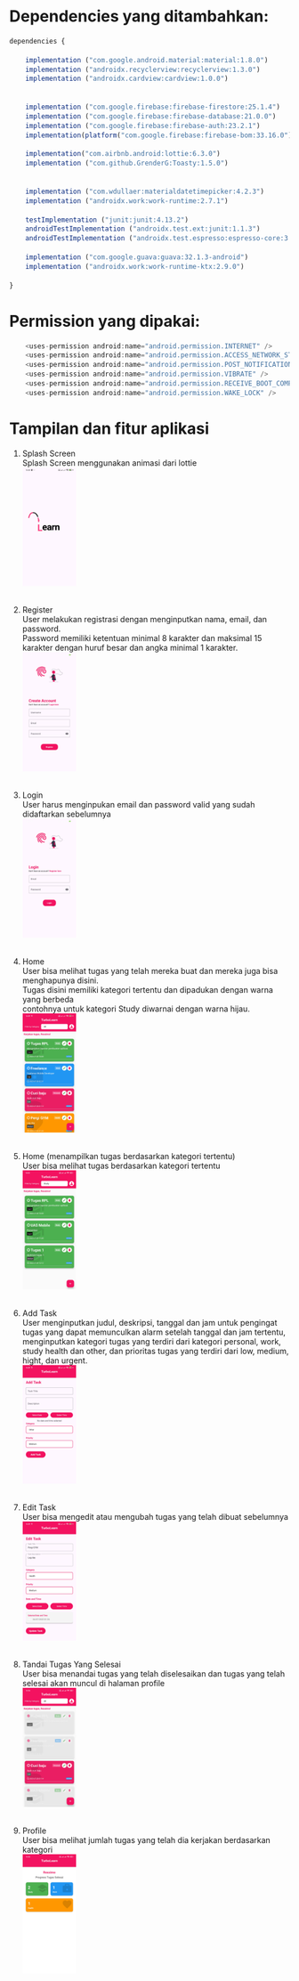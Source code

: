 # Dependencies yang ditambahkan:
```javascript
dependencies {

    implementation ("com.google.android.material:material:1.8.0")
    implementation ("androidx.recyclerview:recyclerview:1.3.0")
    implementation ("androidx.cardview:cardview:1.0.0")


    implementation ("com.google.firebase:firebase-firestore:25.1.4")
    implementation ("com.google.firebase:firebase-database:21.0.0")
    implementation ("com.google.firebase:firebase-auth:23.2.1")
    implementation(platform("com.google.firebase:firebase-bom:33.16.0"))

    implementation("com.airbnb.android:lottie:6.3.0")
    implementation ("com.github.GrenderG:Toasty:1.5.0")


    implementation ("com.wdullaer:materialdatetimepicker:4.2.3")
    implementation ("androidx.work:work-runtime:2.7.1")

    testImplementation ("junit:junit:4.13.2")
    androidTestImplementation ("androidx.test.ext:junit:1.1.3")
    androidTestImplementation ("androidx.test.espresso:espresso-core:3.4.0")

    implementation ("com.google.guava:guava:32.1.3-android") 
    implementation ("androidx.work:work-runtime-ktx:2.9.0")

}

```
# Permission yang dipakai:
```javascript
    <uses-permission android:name="android.permission.INTERNET" />
    <uses-permission android:name="android.permission.ACCESS_NETWORK_STATE" />
    <uses-permission android:name="android.permission.POST_NOTIFICATIONS" />
    <uses-permission android:name="android.permission.VIBRATE" />
    <uses-permission android:name="android.permission.RECEIVE_BOOT_COMPLETED" />
    <uses-permission android:name="android.permission.WAKE_LOCK" />

```
# Tampilan dan fitur aplikasi

1. Splash Screen<br>
Splash Screen menggunakan animasi dari lottie<br>
<img src="img/splash.jpg" style="width:20%; height:auto;"><br><br>

2. Register<br>
User melakukan registrasi dengan menginputkan nama, email, dan password.<br>
Password memiliki ketentuan minimal 8 karakter dan maksimal 15 karakter dengan huruf besar dan angka minimal 1 karakter.<br>
<img src="img/register.jpg" style="width:20%; height:auto;"><br><br>

3. Login<br>
User harus menginpukan email dan password valid yang sudah didaftarkan sebelumnya<br>
<img src="img/login.jpg" style="width:20%; height:auto;"><br><br>

4. Home<br>
User bisa melihat tugas yang telah mereka buat dan mereka juga bisa menghapunya disini.<br>
Tugas disini memiliki kategori tertentu dan dipadukan dengan warna yang berbeda<br>
contohnya untuk kategori Study diwarnai dengan warna hijau.<br>
<img src="img/home.jpg" style="width:20%; height:auto;"><br><br>

5. Home (menampilkan tugas berdasarkan kategori tertentu)<br>
User bisa melihat tugas berdasarkan kategori tertentu<br>
<img src="img/task berdasarkan kategori.jpg" style="width:20%; height:auto;"><br><br>

6. Add Task<br>
User menginputkan judul, deskripsi, tanggal dan jam untuk pengingat tugas yang dapat memunculkan alarm setelah tanggal dan jam tertentu,<br>
menginputkan kategori tugas yang terdiri dari kategori personal, work, study health dan other, dan prioritas tugas yang terdiri dari low, medium, hight, dan urgent.<br>
<img src="img/add.jpg" style="width:20%; height:auto;"><br><br>

7. Edit Task<br>
User bisa mengedit atau mengubah tugas yang telah dibuat sebelumnya<br>
<img src="img/edit.jpg" style="width:20%; height:auto;"><br><br>

8. Tandai Tugas Yang Selesai<br>
User bisa menandai tugas yang telah diselesaikan dan tugas yang telah selesai akan muncul di halaman profile<br>
<img src="img/tugas selsai.jpg" style="width:20%; height:auto;"><br><br>

9. Profile<br>
User bisa melihat jumlah tugas yang telah dia kerjakan berdasarkan kategori<br>
<img src="img/halaman profile.jpg" style="width:20%; height:auto;"><br><br>



